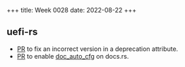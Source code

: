 +++
title: Week 0028
date: 2022-08-22
+++

## uefi-rs

* [PR](https://github.com/rust-osdev/uefi-rs/pull/485) to fix an
  incorrect version in a deprecation attribute.
* [PR](https://github.com/rust-osdev/uefi-rs/pull/487) to enable
  [doc_auto_cfg](https://doc.rust-lang.org/rustdoc/unstable-features.html#doc_auto_cfg-automatically-generate-doccfg) on docs.rs.
  
  
